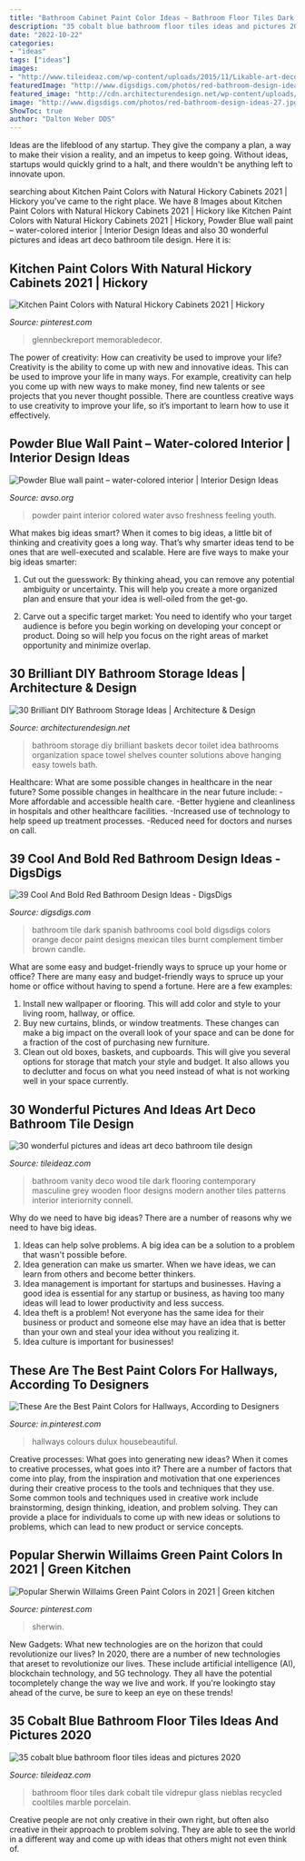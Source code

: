 ```yaml
---
title: "Bathroom Cabinet Paint Color Ideas ~ Bathroom Floor Tiles Dark Cobalt Tile Vidrepur Glass Nieblas Recycled Cooltiles Marble Porcelain"
description: "35 cobalt blue bathroom floor tiles ideas and pictures 2020"
date: "2022-10-22"
categories:
- "ideas"
tags: ["ideas"]
images:
- "http://www.tileideaz.com/wp-content/uploads/2015/11/Likable-art-deco-bathroom-ideas-with-grey-vanity-top-and-dark-colored-wooden-vanity-and-classic-wood-flooring-ideas.jpg"
featuredImage: "http://www.digsdigs.com/photos/red-bathroom-design-ideas-27.jpg"
featured_image: "http://cdn.architecturendesign.net/wp-content/uploads/2014/08/diy-bathroom-storage-ideas-2.jpg"
image: "http://www.digsdigs.com/photos/red-bathroom-design-ideas-27.jpg"
ShowToc: true
author: "Dalton Weber DDS"
---
```



Ideas are the lifeblood of any startup. They give the company a plan, a way to make their vision a reality, and an impetus to keep going. Without ideas, startups would quickly grind to a halt, and there wouldn't be anything left to innovate upon.

	

		
searching about Kitchen Paint Colors with Natural Hickory Cabinets 2021 | Hickory you've came to the right place. We have 8 Images about Kitchen Paint Colors with Natural Hickory Cabinets 2021 | Hickory like Kitchen Paint Colors with Natural Hickory Cabinets 2021 | Hickory, Powder Blue wall paint – water-colored interior | Interior Design Ideas and also 30 wonderful pictures and ideas art deco bathroom tile design. Here it is:
		
    
## Kitchen Paint Colors With Natural Hickory Cabinets 2021 | Hickory

<img loading=lazy src="https://i.pinimg.com/736x/aa/68/bb/aa68bb5c4cdcc8c9608c951acdf74f47.jpg" onerror="this.onerror=null;this.src='https://tse2.mm.bing.net/th?id=OIP.N5r1gWmHMe-Zby0HZrtXKQHaLH&amp;pid=15.1';" alt="Kitchen Paint Colors with Natural Hickory Cabinets 2021 | Hickory">

_Source: pinterest.com_

>glennbeckreport memorabledecor. 

	

The power of creativity: How can creativity be used to improve your life?
Creativity is the ability to come up with new and innovative ideas. This can be used to improve your life in many ways. For example, creativity can help you come up with new ways to make money, find new talents or see projects that you never thought possible. There are countless creative ways to use creativity to improve your life, so it’s important to learn how to use it effectively.

    
## Powder Blue Wall Paint – Water-colored Interior | Interior Design Ideas

<img loading=lazy src="https://www.avso.org/wp-content/uploads/files/2/6/3/powder-blue-wall-paint-water-colored-interior-9-263.jpg" onerror="this.onerror=null;this.src='https://tse2.mm.bing.net/th?id=OIP.T7kOyq-Wqiy9NhXnkw-dVQHaLJ&amp;pid=15.1';" alt="Powder Blue wall paint – water-colored interior | Interior Design Ideas">

_Source: avso.org_

>powder paint interior colored water avso freshness feeling youth. 

	

What makes big ideas smart?
When it comes to big ideas, a little bit of thinking and creativity goes a long way. That’s why smarter ideas tend to be ones that are well-executed and scalable. Here are five ways to make your big ideas smarter:
1. Cut out the guesswork: By thinking ahead, you can remove any potential ambiguity or uncertainty. This will help you create a more organized plan and ensure that your idea is well-oiled from the get-go.

2. Carve out a specific target market: You need to identify who your target audience is before you begin working on developing your concept or product. Doing so will help you focus on the right areas of market opportunity and minimize overlap.


    
## 30 Brilliant DIY Bathroom Storage Ideas | Architecture &amp; Design

<img loading=lazy src="http://cdn.architecturendesign.net/wp-content/uploads/2014/08/diy-bathroom-storage-ideas-2.jpg" onerror="this.onerror=null;this.src='https://tse4.mm.bing.net/th?id=OIP.Q2RNy6xFFL_dVzWrGpe9MAHaLH&amp;pid=15.1';" alt="30 Brilliant DIY Bathroom Storage Ideas | Architecture &amp; Design">

_Source: architecturendesign.net_

>bathroom storage diy brilliant baskets decor toilet idea bathrooms organization space towel shelves counter solutions above hanging easy towels bath. 

	

Healthcare: What are some possible changes in healthcare in the near future?
Some possible changes in healthcare in the near future include: 
-More affordable and accessible health care. 
-Better hygiene and cleanliness in hospitals and other healthcare facilities. 
-Increased use of technology to help speed up treatment processes. 
-Reduced need for doctors and nurses on call.

    
## 39 Cool And Bold Red Bathroom Design Ideas - DigsDigs

<img loading=lazy src="http://www.digsdigs.com/photos/red-bathroom-design-ideas-27.jpg" onerror="this.onerror=null;this.src='https://tse4.mm.bing.net/th?id=OIP.raVCIgTiyF8Hy3evHeu-GAHaJ4&amp;pid=15.1';" alt="39 Cool And Bold Red Bathroom Design Ideas - DigsDigs">

_Source: digsdigs.com_

>bathroom tile dark spanish bathrooms cool bold digsdigs colors orange decor paint designs mexican tiles burnt complement timber brown candle. 

	

What are some easy and budget-friendly ways to spruce up your home or office?
There are many easy and budget-friendly ways to spruce up your home or office without having to spend a fortune. Here are a few examples: 
1. Install new wallpaper or flooring. This will add color and style to your living room, hallway, or office. 
2. Buy new curtains, blinds, or window treatments. These changes can make a big impact on the overall look of your space and can be done for a fraction of the cost of purchasing new furniture. 
3. Clean out old boxes, baskets, and cupboards. This will give you several options for storage that match your style and budget. It also allows you to declutter and focus on what you need instead of what is not working well in your space currently. 

    
## 30 Wonderful Pictures And Ideas Art Deco Bathroom Tile Design

<img loading=lazy src="http://www.tileideaz.com/wp-content/uploads/2015/11/Likable-art-deco-bathroom-ideas-with-grey-vanity-top-and-dark-colored-wooden-vanity-and-classic-wood-flooring-ideas.jpg" onerror="this.onerror=null;this.src='https://tse4.mm.bing.net/th?id=OIP.505fKis6H31Bxq4sdWwrLwHaLH&amp;pid=15.1';" alt="30 wonderful pictures and ideas art deco bathroom tile design">

_Source: tileideaz.com_

>bathroom vanity deco wood tile dark flooring contemporary masculine grey wooden floor designs modern another tiles patterns interior interiornity connell. 

	

Why do we need to have big ideas?
There are a number of reasons why we need to have big ideas. 
1. Ideas can help solve problems. A big idea can be a solution to a problem that wasn't possible before. 
2. Idea generation can make us smarter. When we have ideas, we can learn from others and become better thinkers. 
3. Idea management is important for startups and businesses. Having a good idea is essential for any startup or business, as having too many ideas will lead to lower productivity and less success. 
4. Idea theft is a problem! Not everyone has the same idea for their business or product and someone else may have an idea that is better than your own and steal your idea without you realizing it. 
5. Idea culture is important for businesses!

    
## These Are The Best Paint Colors For Hallways, According To Designers

<img loading=lazy src="https://i.pinimg.com/736x/15/1f/be/151fbe174fec50224822a19ad5261556.jpg" onerror="this.onerror=null;this.src='https://tse4.mm.bing.net/th?id=OIP.en1RvTvPbKJhSB8g4VNUfwHaLH&amp;pid=15.1';" alt="These Are the Best Paint Colors for Hallways, According to Designers">

_Source: in.pinterest.com_

>hallways colours dulux housebeautiful. 

	

Creative processes: What goes into generating new ideas?
When it comes to creative processes, what goes into it? There are a number of factors that come into play, from the inspiration and motivation that one experiences during their creative process to the tools and techniques that they use. Some common tools and techniques used in creative work include brainstorming, design thinking, ideation, and problem solving. They can provide a place for individuals to come up with new ideas or solutions to problems, which can lead to new product or service concepts.

    
## Popular Sherwin Willaims Green Paint Colors In 2021 | Green Kitchen

<img loading=lazy src="https://i.pinimg.com/736x/7a/ce/8d/7ace8d12327cfc7577cc547bb089ecbe.jpg" onerror="this.onerror=null;this.src='https://tse3.mm.bing.net/th?id=OIP.Qa8aCjesEPEtkykC6r-_rAHaKO&amp;pid=15.1';" alt="Popular Sherwin Willaims Green Paint Colors in 2021 | Green kitchen">

_Source: pinterest.com_

>sherwin. 

	

New Gadgets: What new technologies are on the horizon that could revolutionize our lives?
In 2020, there are a number of new technologies that areset to revolutionize our lives. These include artificial intelligence (AI), blockchain technology, and 5G technology. They all have the potential tocompletely change the way we live and work. If you're lookingto stay ahead of the curve, be sure to keep an eye on these trends!

    
## 35 Cobalt Blue Bathroom Floor Tiles Ideas And Pictures 2020

<img loading=lazy src="https://www.tileideaz.com/wp-content/uploads/2015/03/cobalt_blue_bathroom_floor_tiles_26.jpg" onerror="this.onerror=null;this.src='https://tse1.mm.bing.net/th?id=OIP.74bfo-NLXYLpacy5g2vEnAHaJ3&amp;pid=15.1';" alt="35 cobalt blue bathroom floor tiles ideas and pictures 2020">

_Source: tileideaz.com_

>bathroom floor tiles dark cobalt tile vidrepur glass nieblas recycled cooltiles marble porcelain. 

	

Creative people are not only creative in their own right, but often also creative in their approach to problem solving. They are able to see the world in a different way and come up with ideas that others might not even think of.

